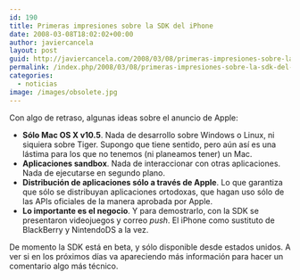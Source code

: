```yaml
---
id: 190
title: Primeras impresiones sobre la SDK del iPhone
date: 2008-03-08T18:02:02+00:00
author: javiercancela
layout: post
guid: http://javiercancela.com/2008/03/08/primeras-impresiones-sobre-la-sdk-del-iphone/
permalink: /index.php/2008/03/08/primeras-impresiones-sobre-la-sdk-del-iphone/
categories:
  - noticias
image: /images/obsolete.jpg
---
```

Con algo de retraso, algunas ideas sobre el anuncio de Apple:

  * **Sólo Mac OS X v10.5**. Nada de desarrollo sobre Windows o Linux, ni siquiera sobre Tiger. Supongo que tiene sentido, pero aún así es una lástima para los que no tenemos (ni planeamos tener) un Mac.
  * **Aplicaciones sandbox**. Nada de interaccionar con otras aplicaciones. Nada de ejecutarse en segundo plano.
  * **Distribución de aplicaciones sólo a través de Apple**. Lo que garantiza que sólo se distribuyan aplicaciones ortodoxas, que hagan uso sólo de las APIs oficiales de la manera aprobada por Apple.
  * **Lo importante es el negocio**. Y para demostrarlo, con la SDK se presentaron videojuegos y correo _push_. El iPhone como sustituto de BlackBerry y NintendoDS a la vez.

De momento la SDK está en beta, y sólo disponible desde estados unidos. A ver si en los próximos días va apareciendo más información para hacer un comentario algo más técnico.